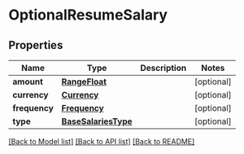 # OptionalResumeSalary


## Properties
Name | Type | Description | Notes
------------ | ------------- | ------------- | -------------
**amount** | [**RangeFloat**](RangeFloat.md) |  | [optional] 
**currency** | [**Currency**](Currency.md) |  | [optional] 
**frequency** | [**Frequency**](Frequency.md) |  | [optional] 
**type** | [**BaseSalariesType**](BaseSalariesType.md) |  | [optional] 

[[Back to Model list]](../README.md#documentation-for-models) [[Back to API list]](../README.md#documentation-for-api-endpoints) [[Back to README]](../README.md)


